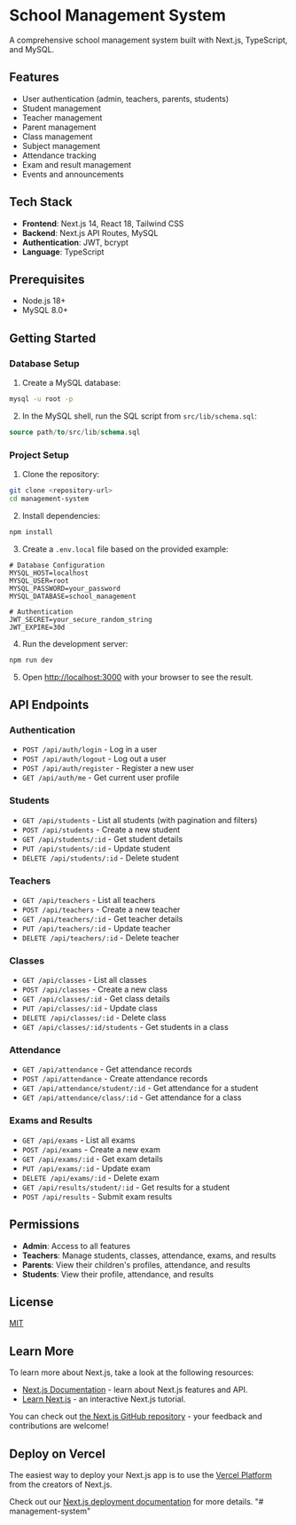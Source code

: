# School Management System

A comprehensive school management system built with Next.js, TypeScript, and MySQL.

## Features

- User authentication (admin, teachers, parents, students)
- Student management
- Teacher management
- Parent management
- Class management
- Subject management
- Attendance tracking
- Exam and result management
- Events and announcements

## Tech Stack

- **Frontend**: Next.js 14, React 18, Tailwind CSS
- **Backend**: Next.js API Routes, MySQL
- **Authentication**: JWT, bcrypt
- **Language**: TypeScript

## Prerequisites

- Node.js 18+
- MySQL 8.0+

## Getting Started

### Database Setup

1. Create a MySQL database:

```bash
mysql -u root -p
```

2. In the MySQL shell, run the SQL script from `src/lib/schema.sql`:

```sql
source path/to/src/lib/schema.sql
```

### Project Setup

1. Clone the repository:

```bash
git clone <repository-url>
cd management-system
```

2. Install dependencies:

```bash
npm install
```

3. Create a `.env.local` file based on the provided example:

```
# Database Configuration
MYSQL_HOST=localhost
MYSQL_USER=root
MYSQL_PASSWORD=your_password
MYSQL_DATABASE=school_management

# Authentication
JWT_SECRET=your_secure_random_string
JWT_EXPIRE=30d
```

4. Run the development server:

```bash
npm run dev
```

5. Open [http://localhost:3000](http://localhost:3000) with your browser to see the result.

## API Endpoints

### Authentication

- `POST /api/auth/login` - Log in a user
- `POST /api/auth/logout` - Log out a user
- `POST /api/auth/register` - Register a new user
- `GET /api/auth/me` - Get current user profile

### Students

- `GET /api/students` - List all students (with pagination and filters)
- `POST /api/students` - Create a new student
- `GET /api/students/:id` - Get student details
- `PUT /api/students/:id` - Update student
- `DELETE /api/students/:id` - Delete student

### Teachers

- `GET /api/teachers` - List all teachers
- `POST /api/teachers` - Create a new teacher
- `GET /api/teachers/:id` - Get teacher details
- `PUT /api/teachers/:id` - Update teacher
- `DELETE /api/teachers/:id` - Delete teacher

### Classes

- `GET /api/classes` - List all classes
- `POST /api/classes` - Create a new class
- `GET /api/classes/:id` - Get class details
- `PUT /api/classes/:id` - Update class
- `DELETE /api/classes/:id` - Delete class
- `GET /api/classes/:id/students` - Get students in a class

### Attendance

- `GET /api/attendance` - Get attendance records
- `POST /api/attendance` - Create attendance records
- `GET /api/attendance/student/:id` - Get attendance for a student
- `GET /api/attendance/class/:id` - Get attendance for a class

### Exams and Results

- `GET /api/exams` - List all exams
- `POST /api/exams` - Create a new exam
- `GET /api/exams/:id` - Get exam details
- `PUT /api/exams/:id` - Update exam
- `DELETE /api/exams/:id` - Delete exam
- `GET /api/results/student/:id` - Get results for a student
- `POST /api/results` - Submit exam results

## Permissions

- **Admin**: Access to all features
- **Teachers**: Manage students, classes, attendance, exams, and results
- **Parents**: View their children's profiles, attendance, and results
- **Students**: View their profile, attendance, and results

## License

[MIT](https://choosealicense.com/licenses/mit/)

## Learn More

To learn more about Next.js, take a look at the following resources:

- [Next.js Documentation](https://nextjs.org/docs) - learn about Next.js features and API.
- [Learn Next.js](https://nextjs.org/learn) - an interactive Next.js tutorial.

You can check out [the Next.js GitHub repository](https://github.com/vercel/next.js/) - your feedback and contributions are welcome!

## Deploy on Vercel

The easiest way to deploy your Next.js app is to use the [Vercel Platform](https://vercel.com/new?utm_medium=default-template&filter=next.js&utm_source=create-next-app&utm_campaign=create-next-app-readme) from the creators of Next.js.

Check out our [Next.js deployment documentation](https://nextjs.org/docs/deployment) for more details.
"# management-system"
